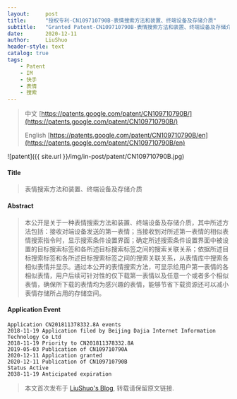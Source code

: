 ```yaml
---
layout:     post
title:      "授权专利-CN109710790B-表情搜索方法和装置、终端设备及存储介质"
subtitle:   "Granted Patent-CN109710790B-表情搜索方法和装置、终端设备及存储介质"
date:       2020-12-11
author:     LiuShuo
header-style: text
catalog: true
tags:
    - Patent
    - IM
    - 快手
    - 表情
    - 搜索
---
```

> 中文 [https://patents.google.com/patent/CN109710790B/](https://patents.google.com/patent/CN109710790B/)
>
> English [https://patents.google.com/patent/CN109710790B/en](https://patents.google.com/patent/CN109710790B/en)

![patent]({{ site.url }}/img/in-post/patent/CN109710790B.jpg)
#### Title
> 表情搜索方法和装置、终端设备及存储介质







#### Abstract
> 本公开是关于一种表情搜索方法和装置、终端设备及存储介质，其中所述方法包括：接收对端设备发送的第一表情；当接收到对所述第一表情的相似表情搜索指令时，显示搜索条件设置界面；确定所述搜索条件设置界面中被设置的目标搜索标签和各所述目标搜索标签之间的搜索关联关系；依据所述目标搜索标签和各所述目标搜索标签之间的搜索关联关系，从表情库中搜索各相似表情并显示。通过本公开的表情搜索方法，可显示给用户第一表情的各相似表情，用户后续可针对性的仅下载第一表情以及任意一个或者多个相似表情，确保所下载的表情均为感兴趣的表情，能够节省下载资源还可以减小表情存储所占用的存储空间。







#### Application Event
```
Application CN201811378332.8A events 
2018-11-19 Application filed by Beijing Dajia Internet Information Technology Co Ltd
2018-11-19 Priority to CN201811378332.8A
2019-05-03 Publication of CN109710790A
2020-12-11 Application granted
2020-12-11 Publication of CN109710790B
Status Active
2038-11-19 Anticipated expiration
```
> 本文首次发布于 [LiuShuo's Blog](https://liushuo.me), 
转载请保留原文链接.
